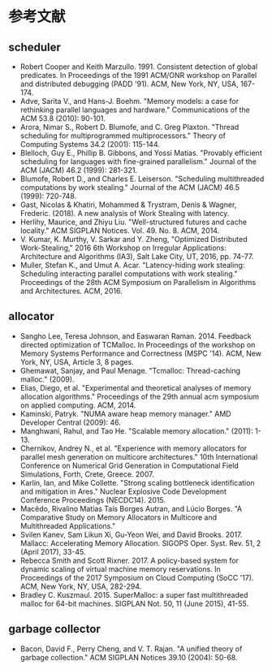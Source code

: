 # 参考文献

## scheduler

- Robert Cooper and Keith Marzullo. 1991. Consistent detection of global predicates. In Proceedings of the 1991 ACM/ONR workshop on Parallel and distributed debugging (PADD '91). ACM, New York, NY, USA, 167-174.
- Adve, Sarita V., and Hans-J. Boehm. "Memory models: a case for rethinking parallel languages and hardware." Communications of the ACM 53.8 (2010): 90-101.
- Arora, Nimar S., Robert D. Blumofe, and C. Greg Plaxton. "Thread scheduling for multiprogrammed multiprocessors." Theory of Computing Systems 34.2 (2001): 115-144.
- Blelloch, Guy E., Phillip B. Gibbons, and Yossi Matias. "Provably efficient scheduling for languages with fine-grained parallelism." Journal of the ACM (JACM) 46.2 (1999): 281-321.
- Blumofe, Robert D., and Charles E. Leiserson. "Scheduling multithreaded computations by work stealing." Journal of the ACM (JACM) 46.5 (1999): 720-748.
- Gast, Nicolas & Khatiri, Mohammed & Trystram, Denis & Wagner, Frederic. (2018). A new analysis of Work Stealing with latency. 
- Herlihy, Maurice, and Zhiyu Liu. "Well-structured futures and cache locality." ACM SIGPLAN Notices. Vol. 49. No. 8. ACM, 2014.
- V. Kumar, K. Murthy, V. Sarkar and Y. Zheng, "Optimized Distributed Work-Stealing," 2016 6th Workshop on Irregular Applications: Architecture and Algorithms (IA3), Salt Lake City, UT, 2016, pp. 74-77.
- Muller, Stefan K., and Umut A. Acar. "Latency-hiding work stealing: Scheduling interacting parallel computations with work stealing." Proceedings of the 28th ACM Symposium on Parallelism in Algorithms and Architectures. ACM, 2016.

## allocator

- Sangho Lee, Teresa Johnson, and Easwaran Raman. 2014. Feedback directed optimization of TCMalloc. In Proceedings of the workshop on Memory Systems Performance and Correctness (MSPC '14). ACM, New York, NY, USA, Article 3, 8 pages.
- Ghemawat, Sanjay, and Paul Menage. "Tcmalloc: Thread-caching malloc." (2009).
- Elias, Diego, et al. "Experimental and theoretical analyses of memory allocation algorithms." Proceedings of the 29th annual acm symposium on applied computing. ACM, 2014.
- Kaminski, Patryk. "NUMA aware heap memory manager." AMD Developer Central (2009): 46.
- Manghwani, Rahul, and Tao He. "Scalable memory allocation." (2011): 1-13.
- Chernikov, Andrey N., et al. "Experience with memory allocators for parallel mesh generation on multicore architectures." 10th International Conference on Numerical Grid Generation in Computational Field Simulations, Forth, Crete, Greece. 2007.
- Karlin, Ian, and Mike Collette. "Strong scaling bottleneck identification and mitigation in Ares." Nuclear Explosive Code Development Conference Proceedings (NECDC14). 2015.
- Macêdo, Rivalino Matias Taís Borges Autran, and Lúcio Borges. "A Comparative Study on Memory Allocators in Multicore and Multithreaded Applications."
- Svilen Kanev, Sam Likun Xi, Gu-Yeon Wei, and David Brooks. 2017. Mallacc: Accelerating Memory Allocation. SIGOPS Oper. Syst. Rev. 51, 2 (April 2017), 33-45.
- Rebecca Smith and Scott Rixner. 2017. A policy-based system for dynamic scaling of virtual machine memory reservations. In Proceedings of the 2017 Symposium on Cloud Computing (SoCC '17). ACM, New York, NY, USA, 282-294.
- Bradley C. Kuszmaul. 2015. SuperMalloc: a super fast multithreaded malloc for 64-bit machines. SIGPLAN Not. 50, 11 (June 2015), 41-55.

## garbage collector

- Bacon, David F., Perry Cheng, and V. T. Rajan. "A unified theory of garbage collection." ACM SIGPLAN Notices 39.10 (2004): 50-68.